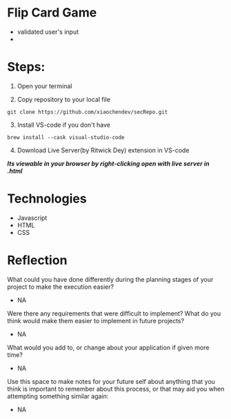 # Flip Card Game
- validated user's input
- 


# Steps:

1. Open your terminal

2. Copy repository to your local file
```
git clone https://github.com/xiaochendev/secRepo.git
```

3. Install VS-code if you don't have
```
brew install --cask visual-studio-code
```

4. Download Live Server(by Ritwick Dey) extension in VS-code

***Its viewable in your browser by right-clicking open with live server in .html***


# Technologies
- Javascript
- HTML
- CSS


# Reflection

What could you have done differently during the planning stages of your project to make the execution easier?
- NA

Were there any requirements that were difficult to implement? What do you think would make them easier to implement in future projects?
- NA

What would you add to, or change about your application if given more time?
- NA

Use this space to make notes for your future self about anything that you think is important to remember about this process, or that may aid you when attempting something similar again:
- NA